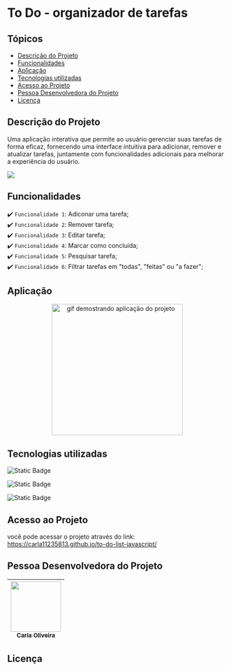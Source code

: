 # To Do - organizador de tarefas 

## Tópicos

* [Descrição do Projeto](#descrição-do-projeto)
* [Funcionalidades](#funcionalidades)
* [Aplicação](#aplicação)
* [Tecnologias utilizadas](#tecnologias-utilizadas)
* [Acesso ao Projeto](#acesso-ao-projeto)
* [Pessoa Desenvolvedora do Projeto](#pessoa-desenvolvedora-do-projeto)
* [Licença](#licença)

## Descrição do Projeto

Uma aplicação interativa que permite ao usuário gerenciar suas tarefas de forma eficaz, fornecendo uma interface intuitiva para adicionar, remover e atualizar tarefas, juntamente com funcionalidades adicionais para melhorar a experiência do usuário.

<img src="https://github.com/carla11235813/to-do-list-javascript/assets/111895486/7319f7a8-70ad-4b27-a30f-0b619043a5e0">

## Funcionalidades

:heavy_check_mark: `Funcionalidade 1`: Adiconar uma tarefa; <br>
:heavy_check_mark: `Funcionalidade 2`: Remover tarefa; <br>
:heavy_check_mark: `Funcionalidade 3`: Editar tarefa; <br>
:heavy_check_mark: `Funcionalidade 4`: Marcar como concluida; <br>
:heavy_check_mark: `Funcionalidade 5`: Pesquisar tarefa; <br>
:heavy_check_mark: `Funcionalidade 6`: Filtrar tarefas em "todas", "feitas" ou "a fazer";

## Aplicação
<p align="center">
  <img src="https://github.com/carla11235813/to-do-list-javascript/assets/111895486/a1fe70ae-d0ca-49b6-9714-c02d2c6d1cdb" alt="gif demostrando aplicação do projeto" style="width: 300px">
</p>

## Tecnologias utilizadas
![Static Badge](https://img.shields.io/badge/HTML-E34F26?style=for-the-badge) <br>

![Static Badge](https://img.shields.io/badge/CSS3-%231572B6?style=for-the-badge&logo=%3Csvg%20role%3D%22img%22%20viewBox%3D%220%200%2024%2024%22%20xmlns%3D%22http%3A%2F%2Fwww.w3.org%2F2000%2Fsvg%22%3E%3Ctitle%3ECSS3%3C%2Ftitle%3E%3Cpath%20d%3D%22M1.5%200h21l-1.91%2021.563L11.977%2024l-8.565-2.438L1.5%200zm17.09%204.413L5.41%204.41l.213%202.622%2010.125.002-.255%202.716h-6.64l.24%202.573h6.182l-.366%203.523-2.91.804-2.956-.81-.188-2.11h-2.61l.29%203.855L12%2019.288l5.373-1.53L18.59%204.414z%22%2F%3E%3C%2Fsvg%3E) <br>

![Static Badge](https://img.shields.io/badge/JAVASCRIPT-%23F7DF1E?style=for-the-badge&logo=javascript&logoColor=black)


## Acesso ao Projeto
você pode acessar o projeto através do link: https://carla11235813.github.io/to-do-list-javascript/

## Pessoa Desenvolvedora do Projeto
| [<img loading="lazy" src="https://github.com/carla11235813/to-do-list-javascript/assets/111895486/6c5f1df3-e69b-45cd-91c8-90fa42a4c12d" width=115><br><sub>Carla Oliveira</sub>](https://github.com/carla11235813) |
| :---: |

## Licença
